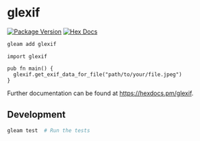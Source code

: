 # glexif

[![Package Version](https://img.shields.io/hexpm/v/glexif)](https://hex.pm/packages/glexif)
[![Hex Docs](https://img.shields.io/badge/hex-docs-ffaff3)](https://hexdocs.pm/glexif/)

```sh
gleam add glexif
```

```gleam
import glexif

pub fn main() {
  glexif.get_exif_data_for_file("path/to/your/file.jpeg")
}
```

Further documentation can be found at <https://hexdocs.pm/glexif>.

## Development

```sh
gleam test  # Run the tests
```

